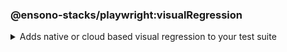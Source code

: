 ### @ensono-stacks/playwright:visualRegression

<details>
<summary>Adds native or cloud based visual regression to your test suite</summary>

The _visualRegression_ generator provides you with the option to scaffold visual regression tests and configuration through a cloud based provider or Playwrights native visual comparison API.

## Usage

```bash
nx g @ensono-stacks/playwright:visualRegression
```

Upon calling the _visualRegression_ generator you will be presented with a number of options:
- What type of visual regression tests would you like to use?
    - native: Generate visual regression tests using Playwrights native [visual comparison api](https://playwright.dev/docs/test-snapshots)
    - applitools: Generate visual regression tests using the [`@applitools/eyes-playwright`](https://www.npmjs.com/package/@applitools/eyes-playwright) plugin and scaffold an example visual regression test batch

### Command line arguments

The following command line arguments are available:

| Option                | Description                                                       | Type      | Accepted Values                           |Default    |
| ---------------       | --------------------------------------------------------------    | ---       | ---                                       | ---       |
| --project             | The name of the existing playwright test app to enhance       | string   |                              |           |
| --visualRegression, -v   | Method used to conduct visual testing                            | string    | [choices: "native", "applitools"] | none      |

### Generator Output

##### Playwright with native visual comparisons
Opting to scaffold *native* visual testing will make a number of amendments to your test projects configuration:
1. [playwright.config.ts snapshot configuration](../../testing/testing_in_nx/playwright_visual_testing#snapshot-configuration): Configuration for your visual tests
2. [playwright-visual-regression.spec.ts](../../testing/testing_in_nx/playwright_visual_testing#sample-tests): Sample test showcasing how to perform visual testing using playwrights native [visual comparison api](https://playwright.dev/docs/test-snapshots).
3. project.json: Additional task set up to enable you to run your visual regression tests using the playwright:jammy container
```text title="Generated files"
.
├── apps
│   ├── <app-name>-e2e
│   │   ├── src
│   │   │   ├── playwright-visual-regression.spec.ts #Example visual test using playwright
└──────────
```
:::note

Visit the [`Playwright with visual comparisons`](../../testing/testing_in_nx/playwright_visual_testing.md) documentation for further details!

:::

##### Playwright with Applitools Eyes
Opting to scaffold visual testing with *applitools* will make a number of amendments to your test projects configuration:
1. [@applitools/eyes-playwright](https://www.npmjs.com/package/@applitools/eyes-playwright): Dependency added to `package.json`
2. [playwright.config.ts project configuration](../../testing/testing_in_nx/playwright_visual_testing_applitools.md#applitools-eyes-with-playwright): Standalone project configuration to isolate visual tests with Applitools Eyes
3. [applitools-eyes-grid.spec.ts](../../testing/testing_in_nx/playwright_visual_testing_applitools.md#sample-tests): Sample test showcasing how to perform visual testing using the Applitools Eyes Grid.
```text title="Generated files"
.
├── apps
│   ├── <app-name>-e2e
│   │   ├── src
│   │   │   ├── applitools-eyes-grid.spec.ts #Example visual test using playwright
└──────────
```
:::note

Visit the [`Playwright with Applitools Eyes`](../../testing/testing_in_nx/playwright_visual_testing_applitools.md) documentation for further details!

:::

</details>